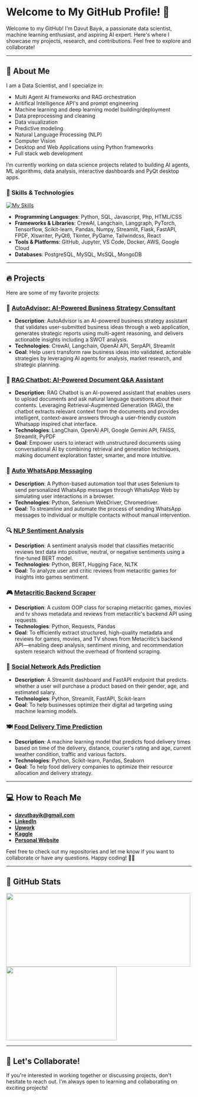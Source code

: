 # Welcome to My GitHub Profile! 👋

Welcome to my GitHub! I'm Davut Bayık, a passionate data scientist, machine learning enthusiast, and aspiring AI expert. Here's where I showcase my projects, research, and contributions. Feel free to explore and collaborate!

---

## 🚀 About Me

I am a Data Scientist, and I specialize in:
- Multi Agent AI frameworks and RAG orchestration
- Aritifical Intelligence API's and prompt engineering
- Machine learning and deep learning model building/deployment
- Data preprocessing and cleaning
- Data visualization
- Predictive modeling
- Natural Language Processing (NLP)
- Computer Vision
- Desktop and Web Applications using Python frameworks
- Full stack web development

I’m currently working on data science projects related to building AI agents, ML algorithms, data analysis, interactive dashboards and PyQt desktop apps.

### 🔧 Skills & Technologies

[![My Skills](https://skillicons.dev/icons?i=py,ai,js,php,mysql,html,css,ai,git,selenium,tensorflow,pytorch,sklearn,flask,fastapi)](https://skillicons.dev)
- **Programming Languages**: Python, SQL, Javascript, Php, HTML/CSS
- **Frameworks & Libraries**: CrewAI, Langchain, Langgraph, PyTorch, Tensorflow, Scikit-learn, Pandas, Numpy, Streamlit, Flask, FastAPI, FPDF, Xlswriter, PyQt6, Tkinter, PyGame, Tailwindcss, React
- **Tools & Platforms**: GitHub, Jupyter, VS Code, Docker, AWS, Google Cloud
- **Databases**: PostgreSQL, MySQL, MsSQL, MongoDB

---

## 🔥 Projects

Here are some of my favorite projects:

### 🤖 [AutoAdvisor: AI-Powered Business Strategy Consultant](https://github.com/davutbayik/auto-advisor-ai)
- **Description**: AutoAdvisor is an AI-powered business strategy assistant that validates user-submitted business ideas through a web application, generates strategic reports using multi-agent reasoning, and delivers actionable insights including a SWOT analysis.
- **Technologies**: CrewAI, Langchain, OpenAI API, SerpAPI, Streamlit
- **Goal**: Help users transform raw business ideas into validated, actionable strategies by leveraging AI agents for analysis, market research, and strategic planning.

### 💬 [RAG Chatbot: AI-Powered Document Q&A Assistant](https://github.com/davutbayik/rag-chatbot)
- **Description**: RAG Chatbot is an AI-powered assistant that enables users to upload documents and ask natural language questions about their contents. Leveraging Retrieval-Augmented Generation (RAG), the chatbot extracts relevant context from the documents and provides intelligent, context-aware answers through a user-friendly custom Whatsapp inspired chat interface.
- **Technologies**: LangChain, OpenAI API, Google Gemini API, FAISS, Streamlit, PyPDF
- **Goal**: Empower users to interact with unstructured documents using conversational AI by combining retrieval and generation techniques, making document exploration faster, smarter, and more intuitive.

### 📲 [Auto WhatsApp Messaging](https://github.com/davutbayik/auto-whatsapp)
- **Description**: A Python-based automation tool that uses Selenium to send personalized WhatsApp messages through WhatsApp Web by simulating user interactions in a browser.
- **Technologies**: Python, Selenium WebDriver, Chromedriver.
- **Goal**: To streamline and automate the process of sending WhatsApp messages to individual or multiple contacts without manual intervention.

### 🔍 [NLP Sentiment Analysis](https://github.com/davutbayik/metacritic-games-sentiment-analysis)
- **Description**: A sentiment analysis model that classifies metacritic reviews text data into positive, neutral, or negative sentiments using a fine-tuned BERT model.
- **Technologies**: Python, BERT, Hugging Face, NLTK
- **Goal**: To analyze user and critic reviews from metacritic games for insights into games sentiment.

### 🎮 [Metacritic Backend Scraper](https://github.com/davutbayik/metacritic-backend-scraper)
- **Description**: A custom OOP class for scraping metacritic games, movies and tv shows metadata and reviews from metacritic's backend API using requests.
- **Technologies**: Python, Requests, Pandas
- **Goal**: To efficiently extract structured, high-quality metadata and reviews for games, movies, and TV shows from Metacritic’s backend API—enabling deep analysis, sentiment mining, and recommendation system research without the overhead of frontend scraping.

### 🧠 [Social Network Ads Prediction](https://github.com/davutbayik/socialmedia-ads-purchase-prediction)
- **Description**: A Streamlit dashboard and FastAPI endpoint that predicts whether a user will purchase a product based on their gender, age, and estimated salary.
- **Technologies**: Python, Streamlit, FastAPI, Scikit-learn
- **Goal**: To help businesses optimize their digital ad targeting using machine learning models.

### 🍽️ [Food Delivery Time Prediction](https://github.com/davutbayik/food-delivery-time-prediction)
- **Description**: A machine learning model that predicts food delivery times based on time of the delivery, distance, courier's rating and age, current weather condition, traffic and various factors.
- **Technologies**: Python, Scikit-learn, Pandas, Seaborn
- **Goal**: To help food delivery companies to optimize their resource allocation and delivery strategy.

---

## 💻 How to Reach Me

- [**davutbayik@gmail.com**](mailto:davutbayik@gmail.com)
- [**LinkedIn**](https://www.linkedin.com/in/davutbayik/)
- [**Upwork**](https://www.upwork.com/freelancers/~01efaffd23e4bc0759)
- [**Kaggle**](https://www.kaggle.com/davutb)
- [**Personal Website**](https://www.davutbayik.com/)

Feel free to check out my repositories and let me know if you want to collaborate or have any questions. Happy coding! 👨‍💻

---

## 🌟 GitHub Stats

<a href="https://github.com/anuraghazra/github-readme-stats">
  <img height=200 width=500 align="center" src="https://github-readme-stats.vercel.app/api?username=davutbayik&show_icons=true&hide_title=true&count_private=true&hide=prs&theme=dracula" />
</a>
<a href="https://github.com/anuraghazra/github-readme-stats">
  <img height=200 width=300 align="center" src="https://github-readme-stats.vercel.app/api/top-langs/?username=davutbayik&layout=compact&count_private=true&theme=dracula" />
</a>

---

## 🚀 Let's Collaborate!

If you're interested in working together or discussing projects, don't hesitate to reach out. I'm always open to learning and collaborating on exciting projects!

